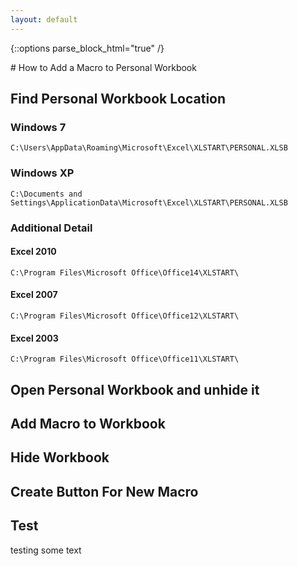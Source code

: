 ```yaml
---
layout: default
---
```

{::options parse_block_html="true" /}
<div class="content-wrapper">
  <div class="content">
# How to Add a Macro to Personal Workbook

## Find Personal Workbook Location

### Windows 7

```
C:\Users\AppData\Roaming\Microsoft\Excel\XLSTART\PERSONAL.XLSB
```

### Windows XP

```
C:\Documents and Settings\ApplicationData\Microsoft\Excel\XLSTART\PERSONAL.XLSB
```

### Additional Detail

#### Excel 2010

```
C:\Program Files\Microsoft Office\Office14\XLSTART\
```

#### Excel 2007

```
C:\Program Files\Microsoft Office\Office12\XLSTART\
```

#### Excel 2003

```
C:\Program Files\Microsoft Office\Office11\XLSTART\
```

## Open Personal Workbook and unhide it

## Add Macro to Workbook

## Hide Workbook

## Create Button For New Macro

## Test

testing some text
  </div>
</div>
